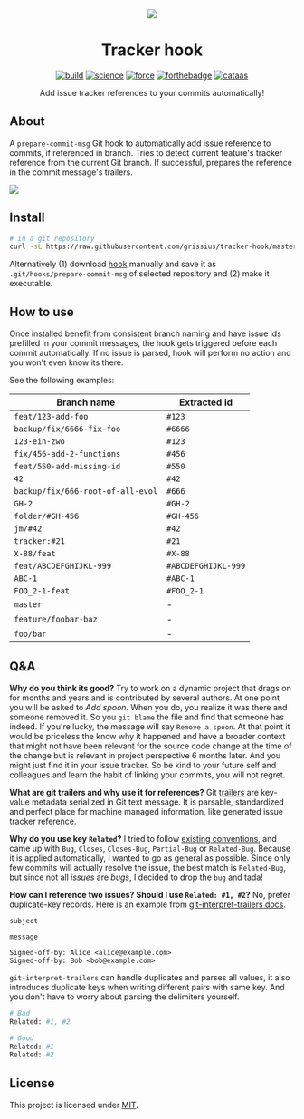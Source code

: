 <div align="center">

<img src="https://media1.tenor.com/images/4a5dcfcd22b47759b5e5729d48abc92c/tenor.gif?itemid=5532602" />

# Tracker hook

[![build](https://forthebadge.com/images/badges/fuck-it-ship-it.svg)](https://travis-ci.com/grissius/tracker-hook/builds)
[![science](https://forthebadge.com/images/badges/built-with-science.svg)](https://en.wikipedia.org/wiki/Science)
[![force](https://forthebadge.com/images/badges/powered-by-electricity.svg)](https://www.starwars.com/databank/force-lightning)
[![forthebadge](https://forthebadge.com/images/badges/uses-badges.svg)](https://forthebadge.com)
[![cataas](https://forthebadge.com/images/badges/contains-cat-gifs.svg)](https://cataas.com/)

Add issue tracker references to your commits automatically!

</div>

## About

A `prepare-commit-msg` Git hook to automatically add issue reference to commits, if referenced in branch.
Tries to detect current feature's tracker reference from the current Git branch.
If successful, prepares the reference in the commit message's trailers.

![](https://i.imgur.com/L4BasUu.gif)

## Install

```bash
# in a git repository
curl -sL https://raw.githubusercontent.com/grissius/tracker-hook/master/scripts/install.sh | bash
```

Alternatively (1) download [hook](https://raw.githubusercontent.com/grissius/tracker-hook/master/lib/hook.sh) manually and save it as `.git/hooks/prepare-commit-msg` of selected repository and (2) make it executable.

## How to use

Once installed benefit from consistent branch naming and have issue ids prefilled in your commit messages, the hook gets triggered before each commit automatically.
If no issue is parsed, hook will perform no action and you won't even know its there.

See the following examples:

| Branch name                       | Extracted id        |
| --------------------------------- | ------------------- |
| `feat/123-add-foo`                | `#123`              |
| `backup/fix/6666-fix-foo`         | `#6666`             |
| `123-ein-zwo`                     | `#123`              |
| `fix/456-add-2-functions`         | `#456`              |
| `feat/550-add-missing-id`         | `#550`              |
| `42`                              | `#42`               |
| `backup/fix/666-root-of-all-evol` | `#666`              |
| `GH-2`                            | `#GH-2`             |
| `folder/#GH-456`                  | `#GH-456`           |
| `jm/#42`                          | `#42`               |
| `tracker:#21`                     | `#21`               |
| `X-88/feat`                       | `#X-88`             |
| `feat/ABCDEFGHIJKL-999`           | `#ABCDEFGHIJKL-999` |
| `ABC-1`                           | `#ABC-1`            |
| `FOO_2-1-feat`                    | `#FOO_2-1`          |
| `master`                          | -                   |
| `feature/foobar-baz`              | -                   |
| `foo/bar`                         | -                   |

## Q&A

**Why do you think its good?**
Try to work on a dynamic project that drags on for months and years and is contributed by several authors. At one point you will be asked to _Add spoon_. When you do, you realize it was there and someone removed it. So you `git blame` the file and find that someone has indeed. If you're lucky, the message will say `Remove a spoon`. At that point it would be priceless the know why it happened and have a broader context that might not have been relevant for the source code change at the time of the change but is relevant in project perspective 6 months later. And you might just find it in your issue tracker. So be kind to your future self and colleagues and learn the habit of linking your commits, you will not regret.

**What are git trailers and why use it for references?**
Git [trailers](https://git-scm.com/docs/git-interpret-trailers) are key-value metadata serialized in Git text message. It is parsable, standardized and perfect place for machine managed information, like generated issue tracker reference.

**Why do you use key `Related`?**
I tried to follow [existing conventions](https://git.wiki.kernel.org/index.php/CommitMessageConventions), and came up with `Bug`, `Closes`, `Closes-Bug`, `Partial-Bug` or `Related-Bug`. Because it is applied automatically, I wanted to go as general as possible. Since only few commits will actually resolve the issue, the best match is `Related-Bug`, but since not all _issues_ are _bugs_, I decided to drop the `bug` and tada!

**How can I reference two issues? Should I use `Related: #1, #2`?**
No, prefer duplicate-key records. Here is an example from [git-interpret-trailers docs](https://git-scm.com/docs/git-interpret-trailers#_examples).
```
subject

message

Signed-off-by: Alice <alice@example.com>
Signed-off-by: Bob <bob@example.com>
```

`git-interpret-trailers` can handle duplicates and parses all values, it also introduces duplicate keys when writing different pairs with same key. And you don't have to worry about parsing the delimiters yourself.

```bash
# Bad
Related: #1, #2
```
```bash
# Good
Related: #1
Related: #2
```

## License

This project is licensed under [MIT](./LICENSE).
